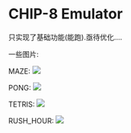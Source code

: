 # CHIP-8 Emulator

只实现了基础功能(能跑).亟待优化....

一些图片:

MAZE:
![](https://github.com/veritas501/CHIP-8_Emulator/blob/master/pics/MAZE.png?raw=true)

PONG:
![](https://github.com/veritas501/CHIP-8_Emulator/blob/master/pics/PONG.png?raw=true)

TETRIS:
![](https://github.com/veritas501/CHIP-8_Emulator/blob/master/pics/TETRIS.png?raw=true)

RUSH_HOUR:
![](https://github.com/veritas501/CHIP-8_Emulator/blob/master/pics/RUSH_HOUR.png?raw=true)